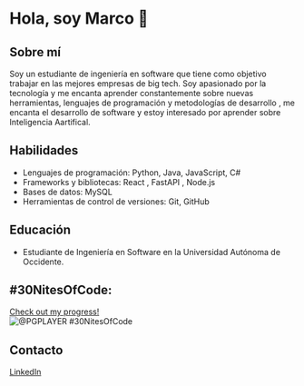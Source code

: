 
# Hola, soy Marco 👋

## Sobre mí
Soy un estudiante de ingeniería en software que tiene como objetivo trabajar en las mejores empresas de big tech. Soy apasionado por la tecnología y me encanta aprender constantemente sobre nuevas herramientas, lenguajes de programación y metodologías de desarrollo , me encanta el desarrollo de software y estoy interesado por aprender sobre Inteligencia Aartifical.

## Habilidades
- Lenguajes de programación: Python, Java, JavaScript, C#
- Frameworks y bibliotecas: React , FastAPI , Node.js
- Bases de datos: MySQL
- Herramientas de control de versiones: Git, GitHub

## Educación
- Estudiante de Ingeniería en Software en la Universidad Autónoma de Occidente.

## #30NitesOfCode:
  [Check out my progress!](https://www.codedex.io/@PGPLAYER/30-nites-of-code)  
  ![@PGPLAYER #30NitesOfCode](https://www.codedex.io/api/petStatus?user=PGPLAYER)

## Contacto
[LinkedIn](https://www.linkedin.com/in/marco-vinicio-palazuelos-leon)


<!--
**PGPLAYER15/PGPLAYER15** is a ✨ _special_ ✨ repository because its `README.md` (this file) appears on your GitHub profile.
}


Here are some ideas to get you started:

- 🔭 I’m currently working on ...
- 🌱 I’m currently learning ...
- 👯 I’m looking to collaborate on ...
- 🤔 I’m looking for help with ...
- 💬 Ask me about ...
- 📫 How to reach me: ...
- 😄 Pronouns: ...
- ⚡ Fun fact: ...
-->
